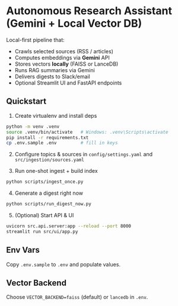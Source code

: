 # Autonomous Research Assistant (Gemini + Local Vector DB)

Local-first pipeline that:
- Crawls selected sources (RSS / articles)
- Computes embeddings via **Gemini** API
- Stores vectors **locally** (FAISS or LanceDB)
- Runs RAG summaries via Gemini
- Delivers digests to Slack/email
- Optional Streamlit UI and FastAPI endpoints

## Quickstart

1. Create virtualenv and install deps
```bash
python -m venv .venv
source .venv/bin/activate   # Windows: .venv\Scripts\activate
pip install -r requirements.txt
cp .env.sample .env         # fill in keys
```

2. Configure topics & sources in `config/settings.yaml` and `src/ingestion/sources.yaml`

3. Run one-shot ingest + build index
```bash
python scripts/ingest_once.py
```

4. Generate a digest right now
```bash
python scripts/run_digest_now.py
```

5. (Optional) Start API & UI
```bash
uvicorn src.api.server:app --reload --port 8000
streamlit run src/ui/app.py
```

## Env Vars
Copy `.env.sample` to `.env` and populate values.

## Vector Backend
Choose `VECTOR_BACKEND=faiss` (default) or `lancedb` in `.env`.
